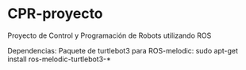 # CPR-proyecto
Proyecto de Control y Programación de Robots utilizando ROS 


Dependencias:
Paquete de turtlebot3 para ROS-melodic:
sudo apt-get install ros-melodic-turtlebot3-*
